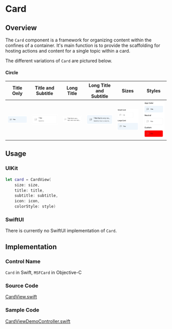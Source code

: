# Card

## Overview
The `Card` component is a framework for organizing content within the confines of a container. It's main function is to provide the scaffolding for hosting actions and content for a single topic within a card.

The different variations of `Card` are pictured below.

#### Circle
| Title Only | Title and Subtitle | Long Title | Long Title and Subtitle | Sizes | Styles |
| - | - | - | - | - | - |
| ![Card-TitleOnly.png](.attachments/Card-TitleOnly.png) | ![Card-TitleAndSubtitle.png](.attachments/Card-TitleAndSubtitle.png) | ![Card-LongTitle.png](.attachments/Card-LongTitle.png) | ![Card-LongTitleAndSubtitle.png](.attachments/Card-LongTitleAndSubtitle.png) | ![Card-Sizes.png](.attachments/Card-Sizes.png) | ![Card-Styles.png](.attachments/Card-Styles.png) |

## Usage
### UIKit
```Swift
let card = CardView(
    size: size,
    title: title,
    subtitle: subtitle,
    icon: icon,
    colorStyle: style)
```

### SwiftUI
There is currently no SwiftUI implementation of `Card`.

## Implementation
### Control Name
`Card` in Swift, `MSFCard` in Objective-C

### Source Code
[CardView.swift](https://github.com/microsoft/fluentui-apple/blob/main/ios/FluentUI/Card/CardView.swift)

### Sample Code
[CardViewDemoController.swift](https://github.com/microsoft/fluentui-apple/blob/main/ios/FluentUI.Demo/FluentUI.Demo/Demos/CardViewDemoController.swift)

